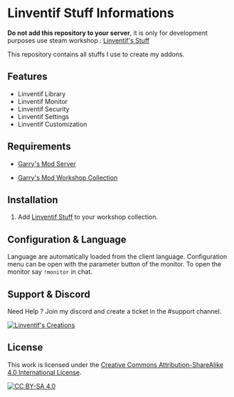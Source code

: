 # Linventif Stuff Informations

**Do not add this repository to your server**, it is only for development purposes use steam workshop : [Linventif's Stuff](https://steamcommunity.com/sharedfiles/filedetails/?id=2882747990)

This repository contains all stuffs I use to create my addons.

## Features

- Linventif Library
- Linventif Monitor
- Linventif Security
- Linventif Settings
- Linventif Customization

## Requirements

- [Garry's Mod Server](https://store.steampowered.com/app/4000/Garrys_Mod/)

- [Garry's Mod Workshop Collection](http://wiki.garrysmod.com/page/Workshop_for_Dedicated_Servers)

## Installation

1. Add [Linventif Stuff](https://steamcommunity.com/sharedfiles/filedetails/?id=2882747990) to your workshop collection.

## Configuration & Language

Language are automatically loaded from the client language.
Configuration menu can be open with the parameter button of the monitor.
To open the monitor say `!monitor` in chat.

## Support & Discord

Need Help ? Join my discord and create a ticket in the #support channel.

[![Linventif's Creations](https://i.imgur.com/jG8Luis.png)](https://linventif.fr/discord)

## License

This work is licensed under the [Creative Commons Attribution-ShareAlike 4.0 International License](https://creativecommons.org/licenses/by-sa/4.0/).

[![CC BY-SA 4.0](https://i.imgur.com/OlWXFzL.png)](https://creativecommons.org/licenses/by-sa/4.0/)
